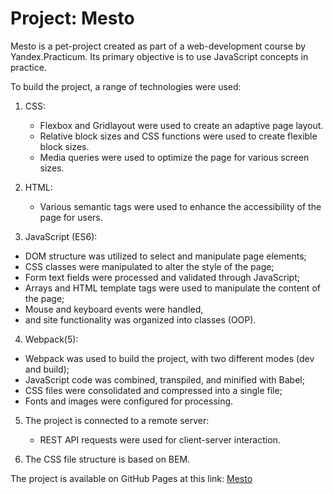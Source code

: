 # Project: Mesto

Mesto is a pet-project created as part of a web-development course by Yandex.Practicum. Its primary objective is
to use JavaScript concepts in practice.

To build the project, a range of technologies were used:

1. CSS:
	- Flexbox and Gridlayout were used to create an adaptive page layout.
	- Relative block sizes and CSS functions were used to create flexible block sizes.
	- Media queries were used to optimize the page for various screen sizes.

2. HTML:
	- Various semantic tags were used to enhance the accessibility of the page for users.

3. JavaScript (ES6):
  - DOM structure was utilized to select and manipulate page elements;
  - CSS classes were manipulated to alter the style of the page;
  - Form text fields were processed and validated through JavaScript;
  - Arrays and HTML template tags were used to manipulate the content of the page;
  - Mouse and keyboard events were handled,
  - and site functionality was organized into classes (OOP).

4. Webpack(5):
  - Webpack was used to build the project, with two different modes (dev and build);
  - JavaScript code was combined, transpiled, and minified with Babel;
  - CSS files were consolidated and compressed into a single file;
  - Fonts and images were configured for processing.

5. The project is connected to a remote server:
    - REST API requests were used for client-server interaction.

7. The CSS file structure is based on BEM.

The project is available on GitHub Pages at this link: [Mesto](https://olgatananova.github.io/mesto/)

